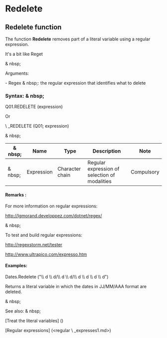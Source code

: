 # Redelete

## Redelete function

The function **Redelete** removes part of a literal variable using a regular expression.

It's a bit like Reget

& nbsp;

Arguments:

\- Regex & nbsp;: the regular expression that identifies what to delete

### Syntax: & nbsp;

Q01.REDELETE (expression)

Or

\ _REDELETE (Q01; expression)

& nbsp;

|& nbsp;|**Name** |**Type** |**Description** |**Note** |
|--- |--- |--- |--- |--- |
|& nbsp;|Expression |Character chain |Regular expression of selection of modalities |Compulsory |


#### Remarks :

For more information on regular expressions:

http://lgmorand.developpez.com/dotnet/regex/

& nbsp;

To test and build regular expressions:

http://regexstorm.net/tester

http://www.ultrapico.com/expresso.htm

#### Examples:

Dates.Redelete ("\\\ d \\\ d/\\\ d \\\ d/\\\ d \\\ d \\\ d \\\ d")

Returns a literal variable in which the dates in JJ/MM/AAA format are deleted.

& nbsp;

See also: & nbsp;

[Treat the literal variables] (<Trellious Little Little.MD>)

[Regular expressions] (<regular \ _expresses1.md>)